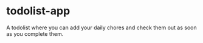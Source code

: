 # todolist-app
A todolist where you can add your daily chores  and check them out as soon as you complete them.
